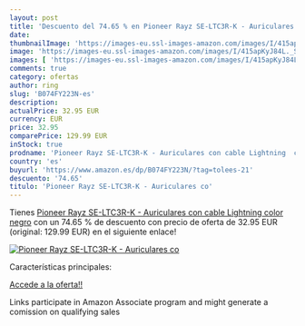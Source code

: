 ```yaml
---
layout: post
title: 'Descuento del 74.65 % en Pioneer Rayz SE-LTC3R-K - Auriculares co'
date: 
thumbnailImage: 'https://images-eu.ssl-images-amazon.com/images/I/415apKyJ84L._SL200_.jpg'
image: 'https://images-eu.ssl-images-amazon.com/images/I/415apKyJ84L._SL200_.jpg'
images: [ 'https://images-eu.ssl-images-amazon.com/images/I/415apKyJ84L._SL200_.jpg' ]
comments: true
category: ofertas
author: ring
slug: 'B074FY223N-es'
description:
actualPrice: 32.95 EUR
currency: EUR
price: 32.95
comparePrice: 129.99 EUR
inStock: true
prodname: 'Pioneer Rayz SE-LTC3R-K - Auriculares con cable Lightning  color negro'
country: 'es'
buyurl: 'https://www.amazon.es/dp/B074FY223N/?tag=tolees-21'
descuento: '74.65'
titulo: 'Pioneer Rayz SE-LTC3R-K - Auriculares co'
---
```


Tienes [Pioneer Rayz SE-LTC3R-K - Auriculares con cable Lightning  color negro](https://www.amazon.es/dp/B074FY223N/?tag=tolees-21) con un 74.65 % de descuento con precio de oferta de 32.95 EUR (original: 129.99 EUR) en el siguiente enlace!

[![Pioneer Rayz SE-LTC3R-K - Auriculares co](https://images-eu.ssl-images-amazon.com/images/I/415apKyJ84L._SL200_.jpg)](https://www.amazon.es/dp/B074FY223N/?tag=tolees-21)

Características principales:


[Accede a la oferta!!](https://www.amazon.es/dp/B074FY223N/?tag=tolees-21)

Links participate in Amazon Associate program and might generate a comission on qualifying sales


